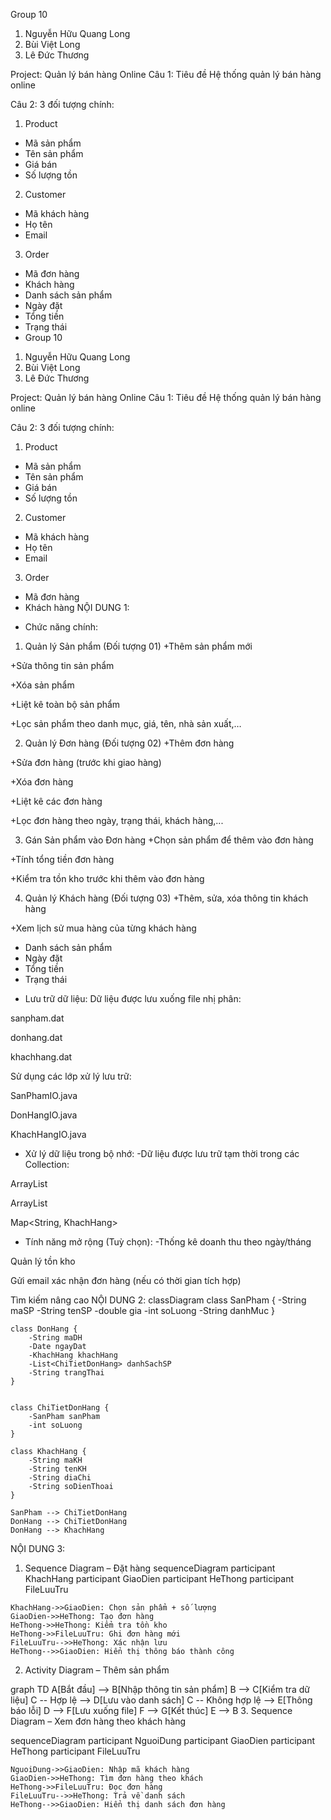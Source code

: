 Group 10
1. Nguyễn Hữu Quang Long
2. Bùi Việt Long
3. Lê Đức Thương

Project: Quản lý bán hàng Online
Câu 1: Tiêu đề
Hệ thống quản lý bán hàng online

Câu 2: 
3 đối tượng chính:
1. Product 
- Mã sản phẩm
- Tên sản phẩm
- Giá bán
- Số lượng tồn

2. Customer 
- Mã khách hàng
- Họ tên
- Email

3. Order 
- Mã đơn hàng
- Khách hàng
- Danh sách sản phẩm
- Ngày đặt
- Tổng tiền
- Trạng thái
- Group 10
1. Nguyễn Hữu Quang Long
2. Bùi Việt Long
3. Lê Đức Thương

Project: Quản lý bán hàng Online
Câu 1: Tiêu đề
Hệ thống quản lý bán hàng online

Câu 2: 
3 đối tượng chính:
1. Product 
- Mã sản phẩm
- Tên sản phẩm
- Giá bán
- Số lượng tồn

2. Customer 
- Mã khách hàng
- Họ tên
- Email

3. Order 
- Mã đơn hàng
- Khách hàng
  NỘI DUNG 1:
*  Chức năng chính:
1. Quản lý Sản phẩm (Đối tượng 01)
 +Thêm sản phẩm mới

 +Sửa thông tin sản phẩm

 +Xóa sản phẩm

 +Liệt kê toàn bộ sản phẩm

 +Lọc sản phẩm theo danh mục, giá, tên, nhà sản xuất,…

2. Quản lý Đơn hàng (Đối tượng 02)
 +Thêm đơn hàng

 +Sửa đơn hàng (trước khi giao hàng)

 +Xóa đơn hàng
 
 +Liệt kê các đơn hàng

 +Lọc đơn hàng theo ngày, trạng thái, khách hàng,...

3. Gán Sản phẩm vào Đơn hàng
 +Chọn sản phẩm để thêm vào đơn hàng

 +Tính tổng tiền đơn hàng

 +Kiểm tra tồn kho trước khi thêm vào đơn hàng

4. Quản lý Khách hàng (Đối tượng 03)
 +Thêm, sửa, xóa thông tin khách hàng

 +Xem lịch sử mua hàng của từng khách hàng
- Danh sách sản phẩm
- Ngày đặt
- Tổng tiền
- Trạng thái
* Lưu trữ dữ liệu:
Dữ liệu được lưu xuống file nhị phân:

sanpham.dat

donhang.dat

khachhang.dat

Sử dụng các lớp xử lý lưu trữ:

SanPhamIO.java

DonHangIO.java

KhachHangIO.java
* Xử lý dữ liệu trong bộ nhớ:
-Dữ liệu được lưu trữ tạm thời trong các Collection:

ArrayList<SanPham>

ArrayList<DonHang>

Map<String, KhachHang>
* Tính năng mở rộng (Tuỳ chọn):
-Thống kê doanh thu theo ngày/tháng

Quản lý tồn kho

Gửi email xác nhận đơn hàng (nếu có thời gian tích hợp)

Tìm kiếm nâng cao
NỘI DUNG 2:
classDiagram
    class SanPham {
        -String maSP
        -String tenSP
        -double gia
        -int soLuong
        -String danhMuc
    }

    class DonHang {
        -String maDH
        -Date ngayDat
        -KhachHang khachHang
        -List<ChiTietDonHang> danhSachSP
        -String trangThai
    }


    class ChiTietDonHang {
        -SanPham sanPham
        -int soLuong
    }

    class KhachHang {
        -String maKH
        -String tenKH
        -String diaChi
        -String soDienThoai
    }

    SanPham --> ChiTietDonHang
    DonHang --> ChiTietDonHang
    DonHang --> KhachHang
  NỘI DUNG 3:
  1. Sequence Diagram – Đặt hàng
sequenceDiagram
    participant KhachHang
    participant GiaoDien
    participant HeThong
    participant FileLuuTru

    KhachHang->>GiaoDien: Chọn sản phẩm + số lượng
    GiaoDien->>HeThong: Tạo đơn hàng
    HeThong->>HeThong: Kiểm tra tồn kho
    HeThong->>FileLuuTru: Ghi đơn hàng mới
    FileLuuTru-->>HeThong: Xác nhận lưu
    HeThong-->>GiaoDien: Hiển thị thông báo thành công
2. Activity Diagram – Thêm sản phẩm

graph TD
    A[Bắt đầu] --> B[Nhập thông tin sản phẩm]
    B --> C[Kiểm tra dữ liệu]
    C -- Hợp lệ --> D[Lưu vào danh sách]
    C -- Không hợp lệ --> E[Thông báo lỗi]
    D --> F[Lưu xuống file]
    F --> G[Kết thúc]
    E --> B
3. Sequence Diagram – Xem đơn hàng theo khách hàng

sequenceDiagram
    participant NguoiDung
    participant GiaoDien
    participant HeThong
    participant FileLuuTru

    NguoiDung->>GiaoDien: Nhập mã khách hàng
    GiaoDien->>HeThong: Tìm đơn hàng theo khách
    HeThong->>FileLuuTru: Đọc đơn hàng
    FileLuuTru-->>HeThong: Trả về danh sách
    HeThong-->>GiaoDien: Hiển thị danh sách đơn hàng




